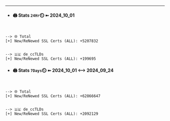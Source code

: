 

---
- #### 🖨️ **Stats** `24Hr`⏲️ ➼ 2024_10_01
```console


--> 🌐 Total
[+] New/ReNewed SSL Certs (ALL): +5207832


--> 🇩🇪 de_ccTLDs
[+] New/ReNewed SSL Certs (ALL): +199695

```

- #### 🖨️ **Stats** `7Days`⏲️ ➼ 2024_10_01 <--> 2024_09_24
```console


--> 🌐 Total
[+] New/ReNewed SSL Certs (ALL): +62866647


--> 🇩🇪 de_ccTLDs
[+] New/ReNewed SSL Certs (ALL): +2092129

```

